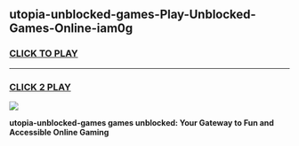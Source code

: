 
## utopia-unblocked-games-Play-Unblocked-Games-Online-iam0g
<h3>
<a href="https://premium76.site?title=utopia-unblocked-games&ref=25A">CLICK TO PLAY</a></h3>
<hr>

<h3>
<a href="https://premium76.site?title=utopia-unblocked-games&ref=25A">CLICK 2 PLAY</a>
  
</h3>

<a href="https://premium76.site?title=utopia-unblocked-games&ref=25A"><img src="https://clearcache.store/games.png"></a>


**utopia-unblocked-games games unblocked: Your Gateway to Fun and Accessible Online Gaming**

